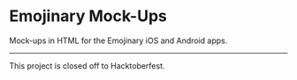 # Emojinary Mock-Ups

Mock-ups in HTML for the Emojinary iOS and Android apps.

----

This project is closed off to Hacktoberfest.
